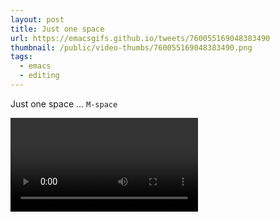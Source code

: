 ```yaml
---
layout: post
title: Just one space
url: https://emacsgifs.github.io/tweets/760055169048383490
thumbnail: /public/video-thumbs/760055169048383490.png
tags:
  - emacs
  - editing
---
```


Just one space ... `M-space`

<video controls autoplay loop>
  <source src="/public/videos/760055169048383490.mp4" type="video/mp4">
    Sorry your browser does not support the video tag, maybe time to upgrade?
</video>
